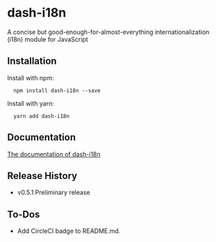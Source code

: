 # dash-i18n

A concise but good-enough-for-almost-everything internationalization (i18n) module for JavaScript

## Installation

Install with npm:

```shell
  npm install dash-i18n --save
```

Install with yarn:

```shell
  yarn add dash-i18n
```

## Documentation

[The documentation of dash-i18n](https://myoshida.github.io/dash-i18n/)

## Release History

* v0.5.1 Preliminary release

## To-Dos

- Add CircleCI badge to README.md.

